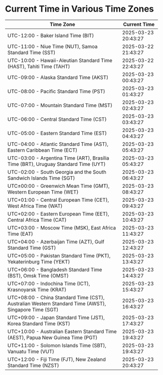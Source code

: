 # Current Time in Various Time Zones

| Time Zone | Current Time |
|-----------|--------------|
| UTC-12:00 - Baker Island Time (BIT) | 2025-03-23 20:43:27 |
| UTC-11:00 - Niue Time (NUT), Samoa Standard Time (SST) | 2025-03-22 21:43:27 |
| UTC-10:00 - Hawaii-Aleutian Standard Time (HAST), Tahiti Time (TAHT) | 2025-03-22 22:43:27 |
| UTC-09:00 - Alaska Standard Time (AKST) | 2025-03-23 00:43:27 |
| UTC-08:00 - Pacific Standard Time (PST) | 2025-03-23 01:43:27 |
| UTC-07:00 - Mountain Standard Time (MST) | 2025-03-23 02:43:27 |
| UTC-06:00 - Central Standard Time (CST) | 2025-03-23 03:43:27 |
| UTC-05:00 - Eastern Standard Time (EST) | 2025-03-23 04:43:27 |
| UTC-04:00 - Atlantic Standard Time (AST), Eastern Caribbean Time (ECT) | 2025-03-23 05:43:27 |
| UTC-03:00 - Argentina Time (ART), Brasília Time (BRT), Uruguay Standard Time (UYT) | 2025-03-23 05:43:27 |
| UTC-02:00 - South Georgia and the South Sandwich Islands Time (SGT) | 2025-03-23 06:43:27 |
| UTC±00:00 - Greenwich Mean Time (GMT), Western European Time (WET) | 2025-03-23 08:43:27 |
| UTC+01:00 - Central European Time (CET), West Africa Time (WAT) | 2025-03-23 09:43:27 |
| UTC+02:00 - Eastern European Time (EET), Central Africa Time (CAT) | 2025-03-23 10:43:27 |
| UTC+03:00 - Moscow Time (MSK), East Africa Time (EAT) | 2025-03-23 11:43:27 |
| UTC+04:00 - Azerbaijan Time (AZT), Gulf Standard Time (GST) | 2025-03-23 12:43:27 |
| UTC+05:00 - Pakistan Standard Time (PKT), Yekaterinburg Time (YEKT) | 2025-03-23 13:43:27 |
| UTC+06:00 - Bangladesh Standard Time (BST), Omsk Time (OMST) | 2025-03-23 14:43:27 |
| UTC+07:00 - Indochina Time (ICT), Krasnoyarsk Time (KRAT) | 2025-03-23 15:43:27 |
| UTC+08:00 - China Standard Time (CST), Australian Western Standard Time (AWST), Singapore Time (SGT) | 2025-03-23 16:43:27 |
| UTC+09:00 - Japan Standard Time (JST), Korea Standard Time (KST) | 2025-03-23 17:43:27 |
| UTC+10:00 - Australian Eastern Standard Time (AEST), Papua New Guinea Time (PGT) | 2025-03-23 19:43:27 |
| UTC+11:00 - Solomon Islands Time (SBT), Vanuatu Time (VUT) | 2025-03-23 19:43:27 |
| UTC+12:00 - Fiji Time (FJT), New Zealand Standard Time (NZST) | 2025-03-23 20:43:27 |
